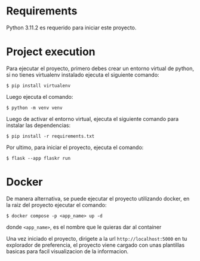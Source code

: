 # Requirements

Python 3.11.2 es requerido para iniciar este proyecto.

# Project execution

Para ejecutar el proyecto, primero debes crear un entorno virtual de python, si no tienes virtualenv instalado ejecuta el siguiente comando:
```shell
$ pip install virtualenv
```

Luego ejecuta el comando:
```shell
$ python -m venv venv
```

Luego de activar el entorno virtual, ejecuta el siguiente comando para instalar las dependencias:
```shell
$ pip install -r requirements.txt
```

Por ultimo, para iniciar el proyecto, ejecuta el comando:
 ```shell
$ flask --app flaskr run
```

# Docker

De manera alternativa, se puede ejecutar el proyecto utilizando docker, en la raiz del proyecto ejecutar el comando:

 ```shell
$ docker compose -p <app_name> up -d
```
donde ```<app_name>```, es el nombre que le quieras dar al container


Una vez iniciado el proyecto, dirigete a la url ```http://localhost:5000``` en tu explorador de preferencia, el proyecto viene 
cargado con unas plantillas basicas para facil visualizacion de la informacion.
